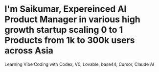# I'm Saikumar, Expereinced AI Product Manager in various high growth startup scaling 0 to 1 Products from 1k to 300k users across Asia
Learning Vibe Coding with Codex, V0, Lovable, base44, Cursor, Claude AI
